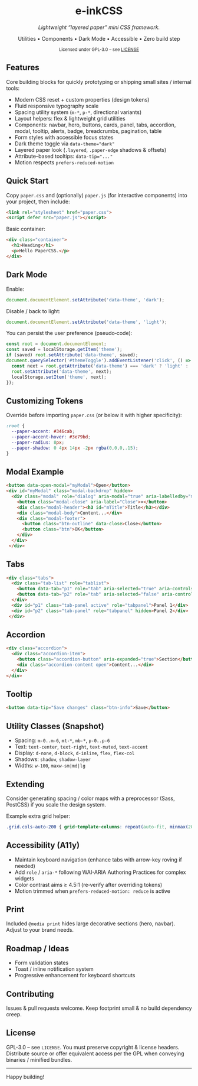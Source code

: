 <div align="center">
  <h1>e-inkCSS</h1>
  <p><em>Lightweight “layered paper” mini CSS framework.</em></p>
  <p>
    Utilities • Components • Dark Mode • Accessible • Zero build step
  </p>
  <sub>Licensed under GPL-3.0 – see <a href="./LICENSE">LICENSE</a></sub>
</div>

## Features

Core building blocks for quickly prototyping or shipping small sites / internal tools:

- Modern CSS reset + custom properties (design tokens)
- Fluid responsive typography scale
- Spacing utility system (`m-*`, `p-*`, directional variants)
- Layout helpers: flex & lightweight grid utilities
- Components: navbar, hero, buttons, cards, panel, tabs, accordion, modal, tooltip, alerts, badge, breadcrumbs, pagination, table
- Form styles with accessible focus states
- Dark theme toggle via `data-theme="dark"`
- Layered paper look (`.layered`, `.paper-edge` shadows & offsets)
- Attribute–based tooltips: `data-tip="..."`
- Motion respects `prefers-reduced-motion`

## Quick Start

Copy `paper.css` and (optionally) `paper.js` (for interactive components) into your project, then include:

```html
<link rel="stylesheet" href="paper.css">
<script defer src="paper.js"></script>
```

Basic container:

```html
<div class="container">
  <h1>Heading</h1>
  <p>Hello PaperCSS.</p>
</div>
```

## Dark Mode

Enable:

```js
document.documentElement.setAttribute('data-theme', 'dark');
```

Disable / back to light:

```js
document.documentElement.setAttribute('data-theme', 'light');
```

You can persist the user preference (pseudo‑code):

```js
const root = document.documentElement;
const saved = localStorage.getItem('theme');
if (saved) root.setAttribute('data-theme', saved);
document.querySelector('#themeToggle').addEventListener('click', () => {
  const next = root.getAttribute('data-theme') === 'dark' ? 'light' : 'dark';
  root.setAttribute('data-theme', next);
  localStorage.setItem('theme', next);
});
```

## Customizing Tokens

Override before importing `paper.css` (or below it with higher specificity):

```css
:root {
  --paper-accent: #346cab;
  --paper-accent-hover: #3e79bd;
  --paper-radius: 8px;
  --paper-shadow: 0 4px 14px -2px rgba(0,0,0,.15);
}
```

## Modal Example

```html
<button data-open-modal="myModal">Open</button>
<div id="myModal" class="modal-backdrop" hidden>
  <div class="modal" role="dialog" aria-modal="true" aria-labelledby="mTitle">
    <button class="modal-close" aria-label="Close">×</button>
    <div class="modal-header"><h3 id="mTitle">Title</h3></div>
    <div class="modal-body">Content...</div>
    <div class="modal-footer">
      <button class="btn-outline" data-close>Close</button>
      <button class="btn">OK</button>
    </div>
  </div>
 </div>
```

## Tabs

```html
<div class="tabs">
  <div class="tab-list" role="tablist">
    <button data-tab="p1" role="tab" aria-selected="true" aria-controls="p1">First</button>
    <button data-tab="p2" role="tab" aria-selected="false" aria-controls="p2">Second</button>
  </div>
  <div id="p1" class="tab-panel active" role="tabpanel">Panel 1</div>
  <div id="p2" class="tab-panel" role="tabpanel" hidden>Panel 2</div>
 </div>
```

## Accordion

```html
<div class="accordion">
  <div class="accordion-item">
    <button class="accordion-button" aria-expanded="true">Section</button>
    <div class="accordion-content open">Content...</div>
  </div>
</div>
```

## Tooltip

```html
<button data-tip="Save changes" class="btn-info">Save</button>
```

## Utility Classes (Snapshot)

- Spacing: `m-0..m-6`, `mt-*`, `mb-*`, `p-0..p-6`
- Text: `text-center`, `text-right`, `text-muted`, `text-accent`
- Display: `d-none`, `d-block`, `d-inline`, `flex`, `flex-col`
- Shadows: `shadow`, `shadow-layer`
- Widths: `w-100`, `maxw-sm|md|lg`

## Extending

Consider generating spacing / color maps with a preprocessor (Sass, PostCSS) if you scale the design system.

Example extra grid helper:

```css
.grid.cols-auto-200 { grid-template-columns: repeat(auto-fit, minmax(200px, 1fr)); }
```

## Accessibility (A11y)

- Maintain keyboard navigation (enhance tabs with arrow-key roving if needed)
- Add `role` / `aria-*` following WAI-ARIA Authoring Practices for complex widgets
- Color contrast aims ≥ 4.5:1 (re‑verify after overriding tokens)
- Motion trimmed when `prefers-reduced-motion: reduce` is active

## Print

Included `@media print` hides large decorative sections (hero, navbar). Adjust to your brand needs.

## Roadmap / Ideas

- Form validation states
- Toast / inline notification system
- Progressive enhancement for keyboard shortcuts

## Contributing

Issues & pull requests welcome. Keep footprint small & no build dependency creep.

## License

GPL-3.0 – see `LICENSE`. You must preserve copyright & license headers. Distribute source or offer equivalent access per the GPL when conveying binaries / minified bundles.

---

Happy building!